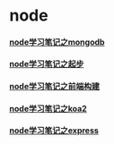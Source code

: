 # node

#### [node学习笔记之mongodb](/node/node学习笔记之mongodb.md)
#### [node学习笔记之起步](/node/node学习笔记之起步.md)
#### [node学习笔记之前端构建](/node/node学习笔记之前端构建.md)
#### [node学习笔记之koa2](/node/node学习笔记之koa2.md)
#### [node学习笔记之express](/node/node学习笔记之express.md)

